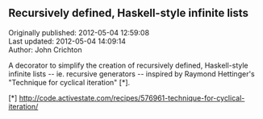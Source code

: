 ## Recursively defined, Haskell-style infinite lists  
Originally published: 2012-05-04 12:59:08  
Last updated: 2012-05-04 14:09:14  
Author: John Crichton  
  
A decorator to simplify the creation of recursively defined, Haskell-style infinite lists -- ie. recursive generators -- inspired by Raymond Hettinger's "Technique for cyclical iteration" [*]. 

[*] http://code.activestate.com/recipes/576961-technique-for-cyclical-iteration/ 